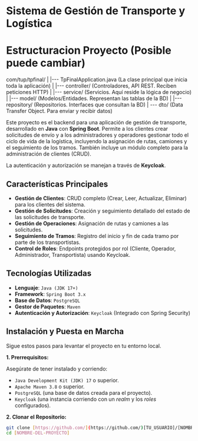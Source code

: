 # Sistema de Gestión de Transporte y Logística

# Estructuracion Proyecto (Posible puede cambiar)

com/tup/tpfinal/
|
|--- TpFinalApplication.java    (La clase principal que inicia toda la aplicación)
|
|--- controller/            (Controladores, API REST. Reciben peticiones HTTP)
|
|--- service/               (Servicios. Aquí reside la lógica de negocio)
|
|--- model/                 (Modelos/Entidades. Representan las tablas de la BD)
|
|--- repository/            (Repositorios. Interfaces que consultan la BD)
|
\--- dto/                   (Data Transfer Object. Para enviar y recibir datos)

Este proyecto es el backend para una aplicación de gestión de transporte, desarrollado en **Java** con **Spring Boot**. Permite a los clientes crear solicitudes de envío y a los administradores y operadores gestionar todo el ciclo de vida de la logística, incluyendo la asignación de rutas, camiones y el seguimiento de los tramos. También incluye un módulo completo para la administración de clientes (CRUD).

La autenticación y autorización se manejan a través de **Keycloak**.

## Características Principales

* **Gestión de Clientes**: CRUD completo (Crear, Leer, Actualizar, Eliminar) para los clientes del sistema.
* **Gestión de Solicitudes**: Creación y seguimiento detallado del estado de las solicitudes de transporte.
* **Gestión de Operaciones**: Asignación de rutas y camiones a las solicitudes.
* **Seguimiento de Tramos**: Registro del inicio y fin de cada tramo por parte de los transportistas.
* **Control de Roles**: Endpoints protegidos por rol (Cliente, Operador, Administrador, Transportista) usando Keycloak.

## Tecnologías Utilizadas

* **Lenguaje**: `Java (JDK 17+)`
* **Framework**: `Spring Boot 3.x`
* **Base de Datos**: `PostgreSQL`
* **Gestor de Paquetes**: `Maven`
* **Autenticación y Autorización**: `Keycloak` (Integrado con Spring Security)

## Instalación y Puesta en Marcha

Sigue estos pasos para levantar el proyecto en tu entorno local.

**1. Prerrequisitos:**

Asegúrate de tener instalado y corriendo:
* `Java Development Kit (JDK) 17` o superior.
* `Apache Maven 3.8` o superior.
* `PostgreSQL` (una base de datos creada para el proyecto).
* `Keycloak` (una instancia corriendo con un *realm* y los *roles* configurados).

**2. Clonar el Repositorio:**

```bash
git clone [https://github.com/](https://github.com/)[TU_USUARIO]/[NOMBRE-DEL-PROYECTO].git
cd [NOMBRE-DEL-PROYECTO]